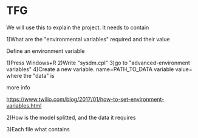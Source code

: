 # TFG
We will use this to explain the project. It needs to contain

1)What are the "environmental variables" required and their value 

Define an environment variable

1)Press Windows+R
2)Write "sysdm.cpl"
3)go to "advanced-environment variables"
4)Create a new variable. 
name=PATH_TO_DATA
variable value= where the "data" is 

more info

https://www.twilio.com/blog/2017/01/how-to-set-environment-variables.html


2)How is the model splitted, and the data it requires

3)Each file what contains